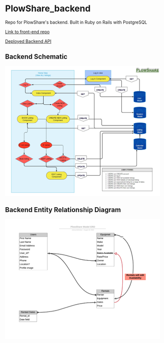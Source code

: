 # PlowShare_backend
Repo for PlowShare's backend. Built in Ruby on Rails with PostgreSQL

[Link to front-end repo](https://github.com/JmMcGehee/PlowShare_frontend)

[Deployed Backend API](https://plowshare-app-backend.herokuapp.com)

## Backend Schematic
![Backend Schematic](./assets/{7DD13BE1-B5C6-4CCF-848D-F5B76FD0A037}.png.jpg)

## Backend Entity Relationship Diagram
![ERD](./assets/PlowShare_Model_ERD.png)
